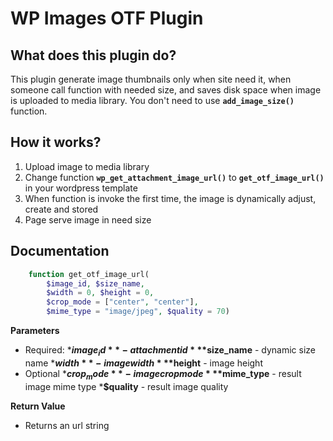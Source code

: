 # WP Images OTF Plugin

## What does this plugin do?

This plugin generate image thumbnails only when site need it, when someone call function with needed size, 
and saves disk space when image is uploaded to media library.
You don't need to use **`add_image_size()`** function.

## How it works?

1. Upload image to media library
2. Change function **`wp_get_attachment_image_url()`** to **`get_otf_image_url()`** in your wordpress template
3. When function is invoke the first time, the image is dynamically adjust, create and stored
4. Page serve image in need size

## Documentation

```php
    function get_otf_image_url(
        $image_id, $size_name, 
        $width = 0, $height = 0, 
        $crop_mode = ["center", "center"], 
        $mime_type = "image/jpeg", $quality = 70)
```

**Parameters**

* Required:
    ***$image_id**  - attachment id
    ***$size_name** - dynamic size name
    ***$width** - image width
    ***$height** - image height
* Optional
    ***$crop_mode** - image crop mode
    ***$mime_type** - result image mime type
    ***$quality** - result image quality

**Return Value**

* Returns an url string